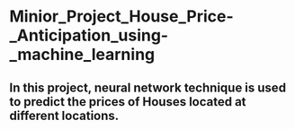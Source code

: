 # Minior_Project_House_Price-_Anticipation_using-_machine_learning
## In this project, neural network technique is used to predict the prices of Houses located at different locations.
